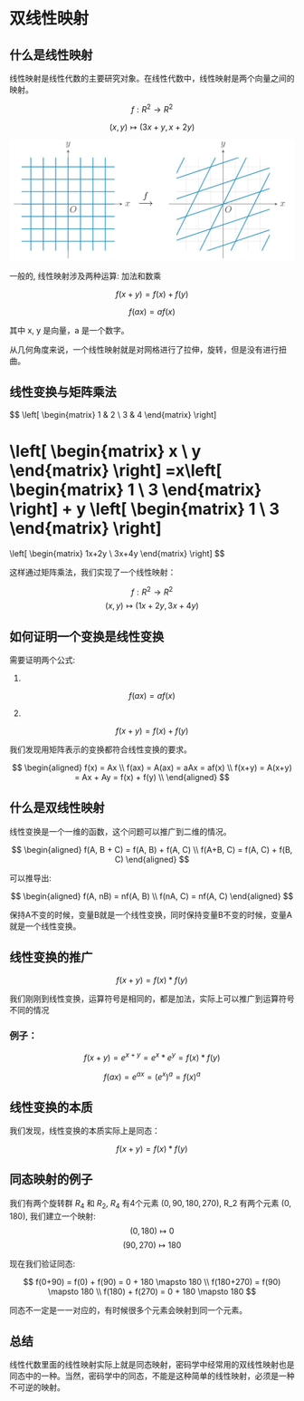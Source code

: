 # 双线性映射

## 什么是线性映射

线性映射是线性代数的主要研究对象。在线性代数中，线性映射是两个向量之间的映射。

$$
f: R^2 \rightarrow R^2
$$

$$
(x, y)\mapsto(3x+y, x+2y)
$$

![alt text](img/linemap.jpg)

一般的, 线性映射涉及两种运算: 加法和数乘

$$
f(x+y) = f(x) + f(y)
$$

$$
f(ax) = af(x)
$$

其中 x, y 是向量，a 是一个数字。

从几何角度来说，一个线性映射就是对网格进行了拉伸，旋转，但是没有进行扭曲。

## 线性变换与矩阵乘法

$$
 \left[
 \begin{matrix}
   1 & 2 \\
   3 & 4
  \end{matrix}
  \right]

 \left[
 \begin{matrix}
   x \\
   y
  \end{matrix}
  \right]
  =x\left[
 \begin{matrix}
   1 \\
   3
  \end{matrix}
  \right]
  +
  y \left[
 \begin{matrix}
   1 \\
   3
  \end{matrix}
  \right]
  =
\left[
 \begin{matrix}
   1x+2y \\
   3x+4y
  \end{matrix}
  \right]
$$

这样通过矩阵乘法，我们实现了一个线性映射：

$$f: R^2 \rightarrow R^2$$
$$(x, y)\mapsto(1x+2y, 3x+4y)$$

## 如何证明一个变换是线性变换

需要证明两个公式:

1. 
$$
f(ax) = af(x)
$$

2.
$$
f(x+y) = f(x) + f(y)
$$

我们发现用矩阵表示的变换都符合线性变换的要求。

$$
\begin{aligned}
f(x) = Ax \\
f(ax) = A(ax) = aAx = af(x) \\
f(x+y) = A(x+y) = Ax + Ay = f(x) + f(y) \\
\end{aligned}
$$


## 什么是双线性映射

线性变换是一个一维的函数，这个问题可以推广到二维的情况。

$$
\begin{aligned}
f(A, B + C) = f(A, B) + f(A, C) \\
f(A+B, C) = f(A, C) + f(B, C)
\end{aligned}
$$

可以推导出:

$$
\begin{aligned}
f(A, nB) = nf(A, B) \\
f(nA, C) = nf(A, C)
\end{aligned}
$$

保持A不变的时候，变量B就是一个线性变换，同时保持变量B不变的时候，变量A就是一个线性变换。

## 线性变换的推广

$$
f(x+y) = f(x)*f(y)
$$

我们刚刚到线性变换，运算符号是相同的，都是加法，实际上可以推广到运算符号不同的情况

### 例子：

$$
f(x+y) = e^{x+y} = e^x * e^y = f(x) * f(y)
$$

$$
f(ax) = e^{ax} = (e^x)^a = f(x)^a
$$

## 线性变换的本质

我们发现，线性变换的本质实际上是同态：

$$
f(x+y) = f(x)*f(y)
$$

## 同态映射的例子

我们有两个旋转群 $R_4$ 和  $R_2$, $R_4$  有4个元素 $(0, 90, 180, 270)$, R_2 有两个元素 $(0, 180)$, 我们建立一个映射:
$$(0, 180) \mapsto 0 $$ 
$$(90, 270) \mapsto 180 $$

现在我们验证同态:

$$
f(0+90) = f(0) + f(90) = 0 + 180  \mapsto 180 \\
f(180+270) = f(90) \mapsto 180 \\
f(180) + f(270) = 0 + 180 \mapsto 180
$$

同态不一定是一一对应的，有时候很多个元素会映射到同一个元素。

## 总结

线性代数里面的线性映射实际上就是同态映射，密码学中经常用的双线性映射也是同态中的一种。当然，密码学中的同态，不能是这种简单的线性映射，必须是一种不可逆的映射。